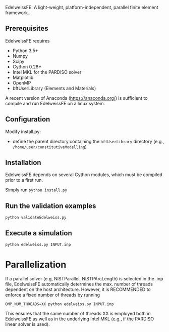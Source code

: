 EdelweissFE: A light-weight, platform-independent, parallel finite element framework.

## Prerequisites

EdelweissFE requires 
- Python 3.5+
- Numpy
- Scipy
- Cython 0.28+
- Intel MKL for the PARDISO solver
- Matplotlib
- OpenMP 
- bftUserLibrary (Elements and Materials)

A recent version of Anaconda (https://anaconda.org/) is sufficient to compile and run EdelweissFE on a linux system.

## Configuration

Modify install.py:

- define the parent directory containing the `bftUserLibrary` directory (e.g., `/home/user/constitutiveModelling`)

## Installation

EdelweissFE depends on several Cython modules, which must be compiled prior to a first run.

Simply run
`python install.py`


## Run the validation examples

`python validateEdelweiss.py`

## Execute a simulation

`python edelweiss.py INPUT.inp`

# Parallelization

If a parallel solver (e.g, NISTParallel, NISTPArcLength) is selected in the .inp file, EdelweissFE  automatically determines the max. number of threads dependent on the host architecture.
However, it is RECOMMENDED to enforce a fixed number of threads by running

`OMP_NUM_THREADS=XX python edelweiss.py INPUT.inp`

This ensures that the same number of threads XX is employed both in EdelweissFE as well as in the underlying Intel MKL (e.g., if the PARDISO linear solver is used).


